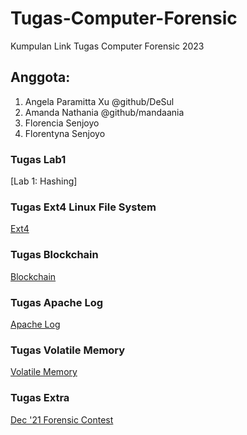 # Tugas-Computer-Forensic
Kumpulan Link Tugas Computer Forensic 2023

## Anggota:
1. Angela Paramitta Xu @github/DeSul
2. Amanda Nathania @github/mandaania
3. Florencia Senjoyo
4. Florentyna Senjoyo

### Tugas Lab1
[Lab 1: Hashing]

### Tugas Ext4 Linux File System
[Ext4](https://www.canva.com/design/DAFvbk_9vZw/idig0hr3ALWVtjMpHQbaDw/view?utm_content=DAFvbk_9vZw&utm_campaign=designshare&utm_medium=link&utm_source=editor)

### Tugas Blockchain
[Blockchain](https://www.canva.com/design/DAFxJiiRYlQ/4wEuj8hk3HAJVZj-xErpig/view?utm_content=DAFxJiiRYlQ&utm_campaign=designshare&utm_medium=link&utm_source=editor)

### Tugas Apache Log
[Apache Log](https://www.canva.com/design/DAFytcUV1Qk/iBOKdiZiwnYxCfDu4Xg6Sg/view?utm_content=DAFytcUV1Qk&utm_campaign=designshare&utm_medium=link&utm_source=editor)

### Tugas Volatile Memory
[Volatile Memory](https://www.canva.com/design/DAF0rUgrEc0/cUaIoZNmZ5p6Gvl_CxMU_w/view?utm_content=DAF0rUgrEc0&utm_campaign=designshare&utm_medium=link&utm_source=editor)

### Tugas Extra
[Dec '21 Forensic Contest](https://www.canva.com/design/DAF3DTfoyNE/wyXGC2PklSvkv2AkUSfeAw/view?utm_content=DAF3DTfoyNE&utm_campaign=designshare&utm_medium=link&utm_source=editor)
